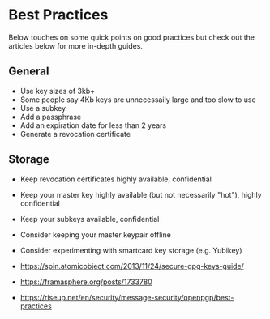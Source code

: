 # Best Practices

Below touches on some quick points on good practices but check out the articles below
for more in-depth guides.

## General
- Use key sizes of 3kb+
- Some people say 4Kb keys are unnecessaily large and too slow to use
- Use a subkey
- Add a passphrase
- Add an expiration date for less than 2 years
- Generate a revocation certificate

## Storage
- Keep revocation certificates highly available, confidential
- Keep your master key highly available (but not necessarily "hot"), highly confidential
- Keep your subkeys available, confidential
- Consider keeping your master keypair offline
- Consider experimenting with smartcard key storage (e.g. Yubikey)


- https://spin.atomicobject.com/2013/11/24/secure-gpg-keys-guide/
- https://framasphere.org/posts/1733780
- https://riseup.net/en/security/message-security/openpgp/best-practices